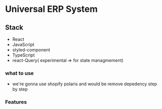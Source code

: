 
# Universal ERP System

## Stack
- React
- JavaScript
- styled-component
- TypeScript
- react-Query( experimental => for state managmement)

### what to use
- we're gonna use shopify polaris and would be remove depedency step by step

### Features
